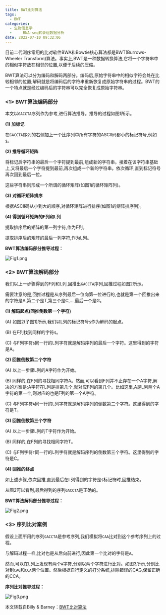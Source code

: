 ```yaml
---
title: BWT比对算法
tags:
  - BWT
categories:
  - 生物信息学
  - 	RNA-seq转录组数据分析
date: 2022-07-10 09:32:06
---
```


目前二代测序常用的比对软件BWA和Bowtie核心算法都是BWT(Burrows-Wheeler Transform)算法。事实上,BWT是一种数据转换算法,它将一个字符串中的相似字符放在相邻的位置,以便于后续的压缩。

BWT算法可以分为编码和解码两部分。编码后,原始字符串中的相似字符会处在比较相邻的位置;解码就是将编码后的字符串重新恢复成原始字符串的过程。BWT的一个特点就是经过编码后的字符串可以完全恢复成原始字符串。

<!-- more -->


### <1> BWT算法编码部分

本文以`GACCTA`序列作为参考,进行算法推导。推导的过程如图1所示。

**(1) 加标记**

在`GACCTA`序列的右侧加上一个比序列中所有字符的ASCII码都小的标记符号,例如`$`。

**(2) 推导循环矩阵**

将标记后字符串的最后一个字符提到最前,组成新的字符串。接着在该字符串基础上,又将最后一个字符提到最前,再次组成一个新的字符串。依次循环,直到标记符号再次回到最后一位。

这些字符串则形成一个所谓的循环矩阵(如图1的循环矩阵列)。

**(3) 对循环矩阵排序**

根据ASCII码从小到大的顺序,对循环矩阵进行排序(如图1的矩阵排序列)。

**(4) 得到循环矩阵的F列和L列**

提取排序后的矩阵的第一列字符,作为F列。

提取排序后的矩阵的最后一列字符,作为L列。

**BWT算法编码部分推导过程：**

![Fig1.png](https://vip2.loli.io/2022/07/10/XgsW5S8QzO3JNm1.png)


### <2> BWT算法解码部分

我们以上一步骤得到的F列和L列,回推出`GACCTA`序列,回推过程如图2所示。

需要注意的是,回推过程是从序列最后一位向第一位进行的,也就是第一个回推出来的字符是A,第二个是T,第三个是C,…,最后一个是G。

**(1) 解码起点(回推倒数第一个字符)**

(A) 如图2(子图1)所示,我们以L列的标记符号`$`作为解码的起点。

(B) 在F列找到同样的字符`$`。

(C) 与F列字符`$`同一行的L列字符就是解码序列的最后一个字符。这里得到的字符是A。

**(2) 回推倒数第二个字符**

(A) 以上一步骤L列的A字符作为开始。

(B) 同样的,在F列的寻找相同字符A。然而,可以看到F列并不止存在一个A字符,解决的方案是:A字符在L列是排第几个,就对应F列的第几个。比如这里,A是L列两个A字符的第一个,则对应的也是F列的第一个A字符。

(C) 与F列字符`A`同一行的L列字符就是解码序列的倒数第二个字符。这里得到的字符是T。

**(3) 回推倒数第三个字符**

(A) 以上一步骤L列的T字符作为开始。

(B) 同样的,在F列的寻找相同字符T。

(C) 与F列字符`T`同一行的L列字符就是解码序列的倒数第三个字符。这里得到的字符是C。

**(4) 回推的终点**

如上述步骤,依次回推,直到最后在L列得到的字符是`$`标记符时,回推结束。

从图2可以看到,最后得到的序列`GACCTA`是正确的。

**BWT算法解码部分推导过程：**

![Fig2.png](https://vip2.loli.io/2022/07/10/h6TeNIDV7RqotyQ.png)



### <3> 序列比对案例

假设上面所用的序列`GACCTA`是参考序列,我们模拟将`CAA`比对到这个参考序列上的过程。

与解码过程一样,比对也是从后向前进行,因此第一个比对的字符是`A`。

然而,可以在L列上发现有两个`A`字符,分别以两个字符进行比对。如图3所示,分别比对到`CAG`和`CCA`两个位置。然后根据自行定义的打分系统,排除错误的CAG,保留正确的CCA。

**序列比对推导过程：**

![Fig3.png](https://vip2.loli.io/2022/07/10/vXM9pxWQHkqP5f7.png)



本文转载自Billy & Barney：[BWT比对算法](https://liangbilin.github.io/2020/04/25/Billy--%20BWT%E6%AF%94%E5%AF%B9%E7%AE%97%E6%B3%95/)

